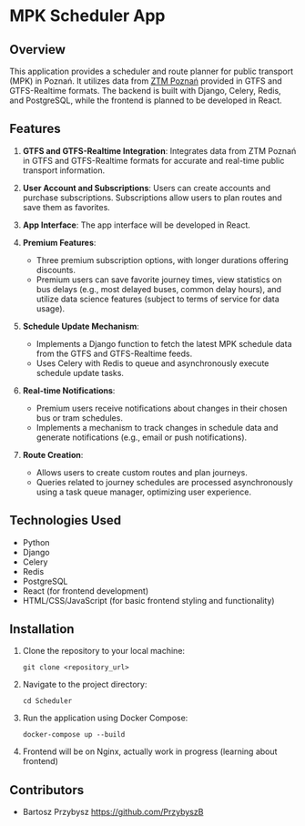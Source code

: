 # MPK Scheduler App

## Overview
This application provides a scheduler and route planner for public transport (MPK) in Poznań. It utilizes data from [ZTM Poznań](https://www.ztm.poznan.pl/pl/dla-deweloperow/) provided in GTFS and GTFS-Realtime formats. The backend is built with Django, Celery, Redis, and PostgreSQL, while the frontend is planned to be developed in React.

## Features

1. **GTFS and GTFS-Realtime Integration**: Integrates data from ZTM Poznań in GTFS and GTFS-Realtime formats for accurate and real-time public transport information.

2. **User Account and Subscriptions**: Users can create accounts and purchase subscriptions. Subscriptions allow users to plan routes and save them as favorites.

3. **App Interface**: The app interface will be developed in React.

4. **Premium Features**: 
   - Three premium subscription options, with longer durations offering discounts.
   - Premium users can save favorite journey times, view statistics on bus delays (e.g., most delayed buses, common delay hours), and utilize data science features (subject to terms of service for data usage).

5. **Schedule Update Mechanism**:
   - Implements a Django function to fetch the latest MPK schedule data from the GTFS and GTFS-Realtime feeds.
   - Uses Celery with Redis to queue and asynchronously execute schedule update tasks.

6. **Real-time Notifications**:
   - Premium users receive notifications about changes in their chosen bus or tram schedules.
   - Implements a mechanism to track changes in schedule data and generate notifications (e.g., email or push notifications).

7. **Route Creation**:
   - Allows users to create custom routes and plan journeys.
   - Queries related to journey schedules are processed asynchronously using a task queue manager, optimizing user experience.

## Technologies Used
- Python
- Django
- Celery
- Redis
- PostgreSQL
- React (for frontend development)
- HTML/CSS/JavaScript (for basic frontend styling and functionality)

## Installation

1. Clone the repository to your local machine:

    ```
    git clone <repository_url>
    ```

2. Navigate to the project directory:

    ```
    cd Scheduler
    ```

3. Run the application using Docker Compose:

    ```
    docker-compose up --build
    ```

5. Frontend will be on Nginx, actually work in progress (learning about frontend)


## Contributors
- Bartosz Przybysz https://github.com/PrzybyszB